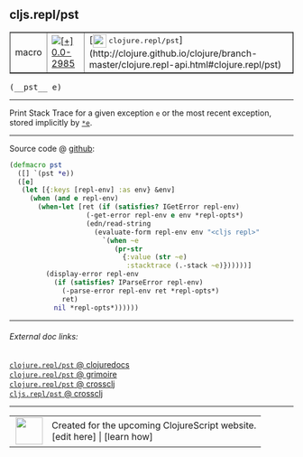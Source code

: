 ## cljs.repl/pst



 <table border="1">
<tr>
<td>macro</td>
<td><a href="https://github.com/cljsinfo/cljs-api-docs/tree/0.0-2985"><img valign="middle" alt="[+] 0.0-2985" title="Added in 0.0-2985" src="https://img.shields.io/badge/+-0.0--2985-lightgrey.svg"></a> </td>
<td>
[<img height="24px" valign="middle" src="http://i.imgur.com/1GjPKvB.png"> <samp>clojure.repl/pst</samp>](http://clojure.github.io/clojure/branch-master/clojure.repl-api.html#clojure.repl/pst)
</td>
</tr>
</table>


 <samp>
(__pst__ e)<br>
</samp>

---

Print Stack Trace for a given exception `e` or the most recent
exception, stored implicitly by [`*e`][doc:cljs.core/*e].

[doc:cljs.core/*e]:../cljs.core/STARe.md

---






Source code @ [github](https://github.com/clojure/clojurescript/blob/r3297/src/main/clojure/cljs/repl.cljc#L1179-L1196):

```clj
(defmacro pst
  ([] `(pst *e))
  ([e]
   (let [{:keys [repl-env] :as env} &env]
     (when (and e repl-env)
       (when-let [ret (if (satisfies? IGetError repl-env)
                   (-get-error repl-env e env *repl-opts*)
                   (edn/read-string
                     (evaluate-form repl-env env "<cljs repl>"
                       `(when ~e
                          (pr-str
                            {:value (str ~e)
                             :stacktrace (.-stack ~e)})))))]
         (display-error repl-env
           (if (satisfies? IParseError repl-env)
             (-parse-error repl-env ret *repl-opts*)
             ret)
           nil *repl-opts*))))))
```

<!--
Repo - tag - source tree - lines:

 <pre>
clojurescript @ r3297
└── src
    └── main
        └── clojure
            └── cljs
                └── <ins>[repl.cljc:1179-1196](https://github.com/clojure/clojurescript/blob/r3297/src/main/clojure/cljs/repl.cljc#L1179-L1196)</ins>
</pre>

-->

---



###### External doc links:

[`clojure.repl/pst` @ clojuredocs](http://clojuredocs.org/clojure.repl/pst)<br>
[`clojure.repl/pst` @ grimoire](http://conj.io/store/v1/org.clojure/clojure/1.7.0-beta3/clj/clojure.repl/pst/)<br>
[`clojure.repl/pst` @ crossclj](http://crossclj.info/fun/clojure.repl/pst.html)<br>
[`cljs.repl/pst` @ crossclj](http://crossclj.info/fun/cljs.repl/pst.html)<br>

---

 <table>
<tr><td>
<img valign="middle" align="right" width="48px" src="http://i.imgur.com/Hi20huC.png">
</td><td>
Created for the upcoming ClojureScript website.<br>
[edit here] | [learn how]
</td></tr></table>

[edit here]:https://github.com/cljsinfo/cljs-api-docs/blob/master/cljsdoc/cljs.repl/pst.cljsdoc
[learn how]:https://github.com/cljsinfo/cljs-api-docs/wiki/cljsdoc-files

<!--

This information was too distracting to show to readers, but I'll leave it
commented here since it is helpful to:

- pretty-print the data used to generate this document
- and show how to retrieve that data



The API data for this symbol:

```clj
{:description "Print Stack Trace for a given exception `e` or the most recent\nexception, stored implicitly by [doc:cljs.core/*e].",
 :ns "cljs.repl",
 :name "pst",
 :signature ["[e]"],
 :history [["+" "0.0-2985"]],
 :type "macro",
 :full-name-encode "cljs.repl/pst",
 :source {:code "(defmacro pst\n  ([] `(pst *e))\n  ([e]\n   (let [{:keys [repl-env] :as env} &env]\n     (when (and e repl-env)\n       (when-let [ret (if (satisfies? IGetError repl-env)\n                   (-get-error repl-env e env *repl-opts*)\n                   (edn/read-string\n                     (evaluate-form repl-env env \"<cljs repl>\"\n                       `(when ~e\n                          (pr-str\n                            {:value (str ~e)\n                             :stacktrace (.-stack ~e)})))))]\n         (display-error repl-env\n           (if (satisfies? IParseError repl-env)\n             (-parse-error repl-env ret *repl-opts*)\n             ret)\n           nil *repl-opts*))))))",
          :title "Source code",
          :repo "clojurescript",
          :tag "r3297",
          :filename "src/main/clojure/cljs/repl.cljc",
          :lines [1179 1196]},
 :full-name "cljs.repl/pst",
 :clj-symbol "clojure.repl/pst"}

```

Retrieve the API data for this symbol:

```clj
;; from Clojure REPL
(require '[clojure.edn :as edn])
(-> (slurp "https://raw.githubusercontent.com/cljsinfo/cljs-api-docs/catalog/cljs-api.edn")
    (edn/read-string)
    (get-in [:symbols "cljs.repl/pst"]))
```

-->
